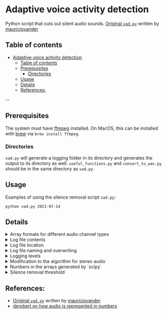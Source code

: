 # Adaptive voice activity detection

Python script that cuts out silent audio sounds.
[Original `vad.py`](https://github.com/mauriciovander/silence-removal) written
by [mauriciovander](https://github.com/mauriciovander/)

## Table of contents

- [Adaptive voice activity detection](#adaptive-voice-activity-detection)
  - [Table of contents](#table-of-contents)
  - [Prerequisites](#prerequisites)
    - [Directories](#directories)
  - [Usage](#usage)
  - [Details](#details)
  - [References:](#references)

--

## Prerequisites

The system must have [ffmpeg](https://ffmpeg.org/download.html) installed. On
MacOS, this can be installed with
[brew](https://formulae.brew.sh/formula/ffmpeg) via `brew install ffmpeg`.

### Directories

`vad.py` will generate a logging folder in its directory and generates the
output to its directory as well. `useful_functions.py` and `convert_to_wav.py`
should be in the same directory as `vad.py`.

## Usage

Examples of using the silence removal script `vad.py`:

```{python}
python vad.py 2021-07-14
```

## Details

<details><summary>Array formats for different audio channel types</summary>
For mono audio, the data is formatted as a single array of amplitude values. 
```{python}
[123, 123, 112]
```
For stereo audio, the data is formatted as an array of arrays, with the inner array listing the values for left and right amplitude values.
```{python}
[[123, 111], [123, 121], [221, 121]]
```
</details>

<details><summary>Log file contents</summary>
At the info level, the log file for `vad.py` shows the system arguments, audio file's filename and extension, the new audio filename, a preview of the amplitude data, and a confirmation of whether or not the audio is mono or stereo.

At the debug level, it shows the first frame of amplitude measurements.

The `convert_to_wav` log file shows the before and after filenames.

</details>

<details><summary>Log file location</summary>
`vad.py` log files are located at `/silence-removal/logging/vad`. 
</details>

<details><summary>Log file naming and overwriting</summary>
The log file filenames are based on the current time and are unique to the minute. If a log is created and a file with the same name already exists, the new log will just be appended to the existing file.  
</details>

<details><summary>Logging levels</summary>
Logging levels can be adjusted in these lines of code for `vad.py`, `useful_functions.py`, and `.convert_to_wav.py`:
```
set_up_logging(log_path = "logging/vad2/",
               log_level = logging.INFO)
```
</details>

<details><summary>Modification to the algorithm for stereo audio</summary>
For the algorithm, it uses a threshold to check stuff. We should use the maximum of both sides of the stereo for the `np.mean` function so that it checks if any of the channels are above the threshold. I chose to go with maximum because we care when both sides are silent.
</details>

<details><summary>Numbers in the arrays generated by `scipy`</summary>
According to [derobert](https://stackoverflow.com/a/732830), the numbers from `scipy.io.wavfile.read` are amplitude measurements. I'm guessing that the start of the array are the amplitude measurements of the beginning of the audio and vice versa for the end of the array.
</details>

<details><summary>Silence removal threshold</summary>
The threshold for silence removal can be adjusted on this line of code: `if self.vad(_frame = window, threshold = 0.01):`. Higher numbers mean that more frames are counted as "silent" and therefore more audio segments are removed. Smaller numbers mean that less frames are considered "silent" and therefore more audio is preserved.
</details>

## References:

- [Original `vad.py`](https://github.com/mauriciovander/silence-removal) written
  by [mauriciovander](https://github.com/mauriciovander/)
- [derobert on how audio is represented in numbers](https://stackoverflow.com/a/732830)
